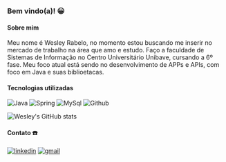 
### Bem vindo(a)! 😀

#### Sobre mim
Meu nome é Wesley Rabelo, no momento estou buscando me inserir no mercado de trabalho na área que amo e estudo. Faço a faculdade de Sistemas de Informação no Centro Universitário Unibave, cursando a 6º fase.
Meu foco atual está sendo no desenvolvimento de APPs e APIs, com foco em Java e suas biblioetacas. 

#### Tecnologias utilizadas

![Java](https://img.shields.io/badge/Java-ED8B00?style=for-the-badge&logo=openjdk&logoColor=whit)
![Spring](https://img.shields.io/badge/Spring-6DB33F?style=for-the-badge&logo=spring&logoColor=white)
![MySql](https://img.shields.io/badge/MySQL-00000F?style=for-the-badge&logo=mysql&logoColor=white)
![Github](https://img.shields.io/badge/GitHub-100000?style=for-the-badge&logo=github&logoColor=white)

![Wesley's GitHub stats](https://github-readme-stats.vercel.app/api?username=wesleyrabelo&show_icons=true&theme=radical)

#### Contato ☎️
[![linkedin](https://img.shields.io/badge/LinkedIn-0077B5?style=for-the-badge&logo=linkedin&logoColor=white)](https://www.linkedin.com/in/wesley-rabelo-8179b62b4/)
[![gmail](https://img.shields.io/badge/Gmail-D14836?style=for-the-badge&logo=gmail&logoColor=white)](https://mail.google.com/mail/?view=cm&to=wesleyrab2024@gmail.com)

